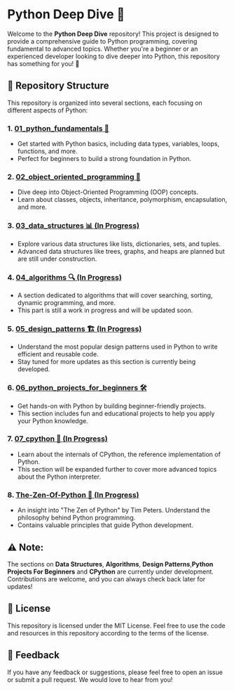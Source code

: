 # Python Deep Dive 🐍

Welcome to the **Python Deep Dive** repository! This project is designed to provide a comprehensive guide to Python programming, covering fundamental to advanced topics. Whether you're a beginner or an experienced developer looking to dive deeper into Python, this repository has something for you! 🚀

## 📂 Repository Structure

This repository is organized into several sections, each focusing on different aspects of Python:

### 1. [**01_python_fundamentals** 📝](Python-Deep-Dive/tree/main/01_python_fundamentals)
   - Get started with Python basics, including data types, variables, loops, functions, and more.
   - Perfect for beginners to build a strong foundation in Python.

### 2. [**02_object_oriented_programming** 🧱](Python-Deep-Dive/tree/main/02_object_oriented_programming)
   - Dive deep into Object-Oriented Programming (OOP) concepts.
   - Learn about classes, objects, inheritance, polymorphism, encapsulation, and more.

### 3. [**03_data_structures** 📊 (In Progress)](Python-Deep-Dive/tree/main/03_data_structures)
   - Explore various data structures like lists, dictionaries, sets, and tuples.
   - Advanced data structures like trees, graphs, and heaps are planned but are still under construction.

### 4. [**04_algorithms** 🔍 (In Progress)](Python-Deep-Dive/tree/main/04_algorithms)
   - A section dedicated to algorithms that will cover searching, sorting, dynamic programming, and more.
   - This part is still a work in progress and will be updated soon.

### 5. [**05_design_patterns** 🏗️ (In Progress)](Python-Deep-Dive/tree/main/05_design_patterns)
   - Understand the most popular design patterns used in Python to write efficient and reusable code.
   - Stay tuned for more updates as this section is currently being developed.

### 6. [**06_python_projects_for_beginners** 🛠️](Python-Deep-Dive/tree/main/06_python_projects_for_beginners)
   - Get hands-on with Python by building beginner-friendly projects.
   - This section includes fun and educational projects to help you apply your Python knowledge.

### 7. [**07_cpython** 🔬 (In Progress)](Python-Deep-Dive/tree/main/07_cpython)
   - Learn about the internals of CPython, the reference implementation of Python.
   - This section will be expanded further to cover more advanced topics about the Python interpreter.

### 8. [**The-Zen-Of-Python** 🧘 (In Progress)](Python-Deep-Dive/tree/main/The-Zen-Of-Python)
   - An insight into "The Zen of Python" by Tim Peters. Understand the philosophy behind Python programming.
   - Contains valuable principles that guide Python development.

## ⚠️ Note:
The sections on **Data Structures**, **Algorithms**, **Design Patterns**,**Python Projects For Beginners** and **CPython** are currently under development. Contributions are welcome, and you can always check back later for updates!

## 📜 License

This repository is licensed under the MIT License. Feel free to use the code and resources in this repository according to the terms of the license.

## 💬 Feedback

If you have any feedback or suggestions, please feel free to open an issue or submit a pull request. We would love to hear from you!

